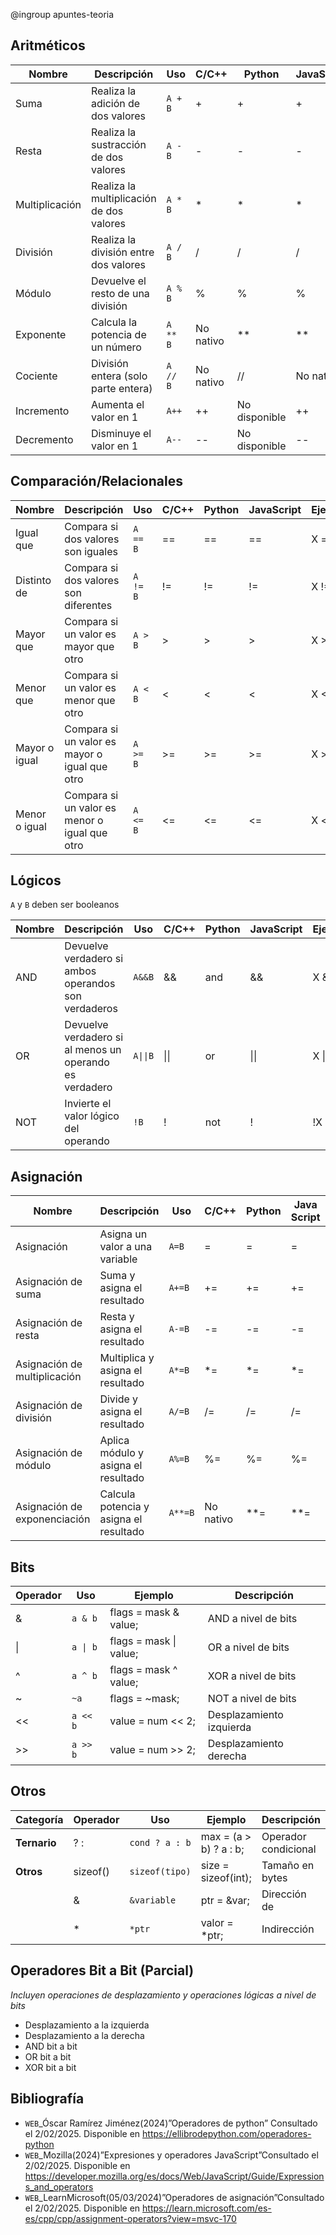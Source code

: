 @ingroup apuntes-teoria
## Aritméticos
| Nombre         | Descripción                              | Uso      | C/C++     | Python        | JavaScript | Ejemplo |
| -------------- | ---------------------------------------- | -------- | --------- | ------------- | ---------- | ------- |
| Suma           | Realiza la adición de dos valores        | `A + B`  | +         | +             | +          | X + Y   |
| Resta          | Realiza la sustracción de dos valores    | `A - B`  | -         | -             | -          | X - Y   |
| Multiplicación | Realiza la multiplicación de dos valores | `A * B`  | *         | *             | *          | X * Y   |
| División       | Realiza la división entre dos valores    | `A / B`  | /         | /             | /          | X / Y   |
| Módulo         | Devuelve el resto de una división        | `A % B`  | %         | %             | %          | X % Y   |
| Exponente      | Calcula la potencia de un número         | `A ** B` | No nativo | **            | **         | X ** Y  |
| Cociente       | División entera (solo parte entera)      | `A // B` | No nativo | //            | No nativo  | X // Y  |
| Incremento     | Aumenta el valor en 1                    | `A++`    | ++        | No disponible | ++         | X++     |
| Decremento     | Disminuye el valor en 1                  | `A--`    | --        | No disponible | --         | X--     |

## Comparación/Relacionales
| Nombre        | Descripción                                   | Uso        | C/C++ | Python | JavaScript | Ejemplo |
| ------------- | --------------------------------------------- | ---------- | ----- | ------ | ---------- | ------- |
| Igual que     | Compara si dos valores son iguales            | `A == B`   | ==    | ==     | ==         | X == Y  |
| Distinto de   | Compara si dos valores son diferentes         | `A != B`   | !=    | !=     | !=         | X != Y  |
| Mayor que     | Compara si un valor es mayor que otro         | `A > B`    | >     | >      | >          | X > Y   |
| Menor que     | Compara si un valor es menor que otro         | `A < B`    | <     | <      | <          | X < Y   |
| Mayor o igual | Compara si un valor es mayor o igual que otro | `A >= B`   | >=    | >=     | >=         | X >= Y  |
| Menor o igual | Compara si un valor es menor o igual que otro | `A <= B`   | <=    | <=     | <=         | X <= Y  |

## Lógicos
`A` y `B` deben ser booleanos

| Nombre | Descripción                                             | Uso      | C/C++ | Python | JavaScript | Ejemplo  |
| ------ | ------------------------------------------------------- | -------- | ----- | ------ | ---------- | -------- |
| AND    | Devuelve verdadero si ambos operandos son verdaderos    | `A&&B`   | &&    | and    | &&         | X && Y   |
| OR     | Devuelve verdadero si al menos un operando es verdadero | `A\|\|B` | \|\|  | or     | \|\|       | X \|\| Y |
| NOT    | Invierte el valor lógico del operando                   | `!B`     | !     | not    | !          | !X       |

## Asignación
| Nombre                       | Descripción                            | Uso     | C/C++     | Python | Java  Script | Codigo (X=7) |
| ---------------------------- | -------------------------------------- | ------- | --------- | ------ | ------------ | ------------ |
| Asignación                   | Asigna un valor a una variable         | `A=B`   | =         | =      | =            | X = 7        |
| Asignación de suma           | Suma y asigna el resultado             | `A+=B`  | +=        | +=     | +=           | X += 2 → 9   |
| Asignación de resta          | Resta y asigna el resultado            | `A-=B`  | -=        | -=     | -=           | X -= 2 → 5   |
| Asignación de multiplicación | Multiplica y asigna el resultado       | `A*=B`  | *=        | *=     | *=           | X *= 2 → 14  |
| Asignación de división       | Divide y asigna el resultado           | `A/=B`  | /=        | /=     | /=           | X /= 2 → 3.5 |
| Asignación de módulo         | Aplica módulo y asigna el resultado    | `A%=B`  | %=        | %=     | %=           | X %= 2 → 1   |
| Asignación de exponenciación | Calcula potencia y asigna el resultado | `A**=B` | No nativo | **=    | **=          | X **= 2 → 49 |

## Bits
| Operador | Uso      | Ejemplo                | Descripción              |
| -------- | -------- | ---------------------- | ------------------------ |
| &        | `a & b`  | flags = mask & value;  | AND a nivel de bits      |
| \|       | `a \| b` | flags = mask \| value; | OR a nivel de bits       |
| ^        | `a ^ b`  | flags = mask ^ value;  | XOR a nivel de bits      |
| ~        | `~a`     | flags = ~mask;         | NOT a nivel de bits      |
| <<       | `a << b` | value = num << 2;      | Desplazamiento izquierda |
| >>       | `a >> b` | value = num >> 2;      | Desplazamiento derecha   |

## Otros

| Categoría    | Operador | Uso            | Ejemplo                | Descripción          |
| ------------ | -------- | -------------- | ---------------------- | -------------------- |
| **Ternario** | ? :      | `cond ? a : b` | max = (a > b) ? a : b; | Operador condicional |
| **Otros**    | sizeof() | `sizeof(tipo)` | size = sizeof(int);    | Tamaño en bytes      |
|              | &        | `&variable`    | ptr = &var;            | Dirección de         |
|              | *        | `*ptr`         | valor = *ptr;          | Indirección          |

## Operadores Bit a Bit (Parcial)
*Incluyen operaciones de desplazamiento y operaciones lógicas a nivel de bits*
- Desplazamiento a la izquierda
- Desplazamiento a la derecha  
- AND bit a bit
- OR bit a bit
- XOR bit a bit

## Bibliografía
- `WEB`_Óscar Ramírez Jiménez(2024)”Operadores de python” Consultado el 2/02/2025. Disponible en https://ellibrodepython.com/operadores-python
- `WEB`_Mozilla(2024)”Expresiones y operadores JavaScript”Consultado el 2/02/2025. Disponible en https://developer.mozilla.org/es/docs/Web/JavaScript/Guide/Expressions_and_operators
- `WEB`_LearnMicrosoft(05/03/2024)”Operadores de asignación”Consultado el 2/02/2025. Disponible en https://learn.microsoft.com/es-es/cpp/cpp/assignment-operators?view=msvc-170